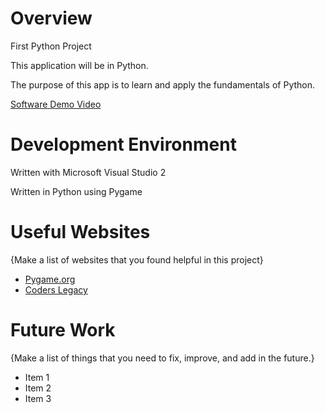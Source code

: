 # Overview

First Python Project

This application will be in Python.

The purpose of this app is to learn and apply the fundamentals of Python. 

[Software Demo Video](http://youtube.link.goes.here)

# Development Environment

Written with Microsoft Visual Studio 2

Written in Python using Pygame

# Useful Websites

{Make a list of websites that you found helpful in this project}
* [Pygame.org](http://pygame.org)
* [Coders Legacy](http://coderslegacy.com)

# Future Work

{Make a list of things that you need to fix, improve, and add in the future.}
* Item 1
* Item 2
* Item 3